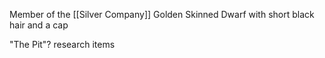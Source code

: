 Member of the [[Silver Company]]
Golden Skinned Dwarf with short black hair and a cap

"The Pit"? research items

